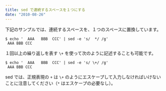 ```yaml
---
title: sed で連続するスペースを１つにする
date: "2010-08-26"
---
```


下記のサンプルでは、連続するスペースを、１つのスペースに置換しています。

~~~
$ echo '  AAA   BBB  CCC' | sed -e 's/  */ /g'
 AAA BBB CCC
~~~

１回以上の繰り返しを表す `\+` を使って次のように記述することも可能です。

~~~
$ echo '  AAA   BBB  CCC' | sed -e 's/ \+/ /g'
 AAA BBB CCC
~~~

sed では、正規表現の `+` は `\+` のようにエスケープして入力しなければいけないことに注意してください（`*` はエスケープの必要なし）。

